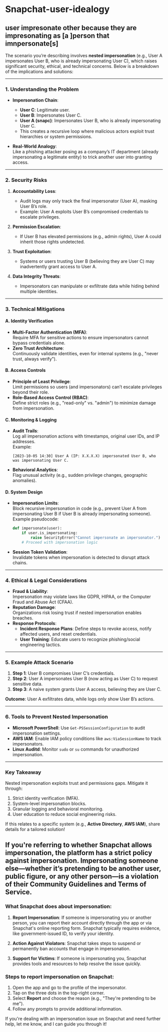 # Snapchat-user-idealogy

## user impresonate other because they are impresonating as [a ]person that imnpersonate[s]

The scenario you’re describing involves **nested impersonation** (e.g., User A impersonates User B, who is already impersonating User C), which raises significant security, ethical, and technical concerns. Below is a breakdown of the implications and solutions:

---

### **1. Understanding the Problem**
- **Impersonation Chain**:  
  - **User C**: Legitimate user.  
  - **User B**: Impersonates User C.  
  - **User A (snapc)**: Impersonates User B, who is already impersonating User C.  
  - This creates a recursive loop where malicious actors exploit trust hierarchies or system permissions.

- **Real-World Analogy**:  
  Like a phishing attacker posing as a company’s IT department (already impersonating a legitimate entity) to trick another user into granting access.

---

### **2. Security Risks**
1. **Accountability Loss**:  
   - Audit logs may only track the final impersonator (User A), masking User B’s role.  
   - Example: User A exploits User B’s compromised credentials to escalate privileges.  

2. **Permission Escalation**:  
   - If User B has elevated permissions (e.g., admin rights), User A could inherit those rights undetected.  

3. **Trust Exploitation**:  
   - Systems or users trusting User B (believing they are User C) may inadvertently grant access to User A.  

4. **Data Integrity Threats**:  
   - Impersonators can manipulate or exfiltrate data while hiding behind multiple identities.

---

### **3. Technical Mitigations**
#### **A. Identity Verification**
  - **Multi-Factor Authentication (MFA)**:  
    Require MFA for sensitive actions to ensure impersonators cannot bypass credentials alone.  
  - **Zero Trust Architecture**:  
    Continuously validate identities, even for internal systems (e.g., "never trust, always verify").  

#### **B. Access Controls**
  - **Principle of Least Privilege**:  
    Limit permissions so users (and impersonators) can’t escalate privileges beyond their role.  
  - **Role-Based Access Control (RBAC)**:  
    Define strict roles (e.g., "read-only" vs. "admin") to minimize damage from impersonation.  

#### **C. Monitoring & Logging**
  - **Audit Trails**:  
    Log all impersonation actions with timestamps, original user IDs, and IP addresses.  
    Example:  
    ```log
    [2023-10-05 14:30] User A (IP: X.X.X.X) impersonated User B, who was impersonating User C.
    ```  
  - **Behavioral Analytics**:  
    Flag unusual activity (e.g., sudden privilege changes, geographic anomalies).  

#### **D. System Design**
  - **Impersonation Limits**:  
    Block recursive impersonation in code (e.g., prevent User A from impersonating User B if User B is already impersonating someone).  
    Example pseudocode:  
    ```python
    def impersonate(user):
        if user.is_impersonating:
            raise SecurityError("Cannot impersonate an impersonator.")
        # Proceed with impersonation logic
    ```  
  - **Session Token Validation**:  
    Invalidate tokens when impersonation is detected to disrupt attack chains.  

---

### **4. Ethical & Legal Considerations**
- **Fraud & Liability**:  
  Impersonation may violate laws like GDPR, HIPAA, or the Computer Fraud and Abuse Act (CFAA).  
- **Reputation Damage**:  
  Organizations risk losing trust if nested impersonation enables breaches.  
- **Response Protocols**:  
  - **Incident Response Plans**: Define steps to revoke access, notify affected users, and reset credentials.  
  - **User Training**: Educate users to recognize phishing/social engineering tactics.  

---

### **5. Example Attack Scenario**
1. **Step 1**: User B compromises User C’s credentials.  
2. **Step 2**: User A impersonates User B (now acting as User C) to request sensitive data.  
3. **Step 3**: A naive system grants User A access, believing they are User C.  

**Outcome**: User A exfiltrates data, while logs only show User B’s actions.  

---

### **6. Tools to Prevent Nested Impersonation**
- **Microsoft PowerShell**: Use `Get-PSSessionConfiguration` to audit impersonation settings.  
- **AWS IAM**: Enable IAM policy conditions like `aws:ViaSessionName` to track impersonators.  
- **Linux Auditd**: Monitor `sudo` or `su` commands for unauthorized impersonation.  

---

### **Key Takeaway**  
Nested impersonation exploits trust and permissions gaps. Mitigate it through:  
1. Strict identity verification (MFA).  
2. System-level impersonation blocks.  
3. Granular logging and behavioral monitoring.  
4. User education to reduce social engineering risks.  

If this relates to a specific system (e.g., **Active Directory**, **AWS IAM**), share details for a tailored solution!

## If you're referring to whether Snapchat allows impersonation, the platform has a **strict policy against impersonation**. Impersonating someone else—whether it’s pretending to be another user, public figure, or any other person—is a violation of their **Community Guidelines** and **Terms of Service**.

### What Snapchat does about impersonation:
1. **Report Impersonation**: If someone is impersonating you or another person, you can report their account directly through the app or via Snapchat's online reporting form. Snapchat typically requires evidence, like government-issued ID, to verify your identity.

2. **Action Against Violators**: Snapchat takes steps to suspend or permanently ban accounts that engage in impersonation.

3. **Support for Victims**: If someone is impersonating you, Snapchat provides tools and resources to help resolve the issue quickly.

### Steps to report impersonation on Snapchat:
1. Open the app and go to the profile of the impersonator.
2. Tap on the three dots in the top-right corner.
3. Select **Report** and choose the reason (e.g., "They're pretending to be me").
4. Follow any prompts to provide additional information.

If you're dealing with an impersonation issue on Snapchat and need further help, let me know, and I can guide you through it!
